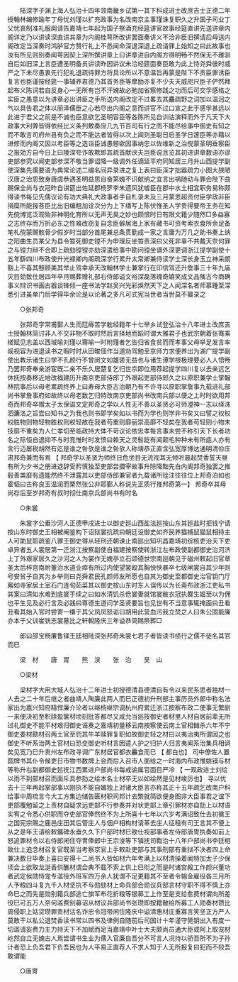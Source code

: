 <!-- { "loadSidebar": true } -->
　　陆深字子渊上海人弘治十四年领南畿乡试第一其下科成进士改庶吉士正德二年授翰林编修踰年丁母忧刘瑾以扩充政事为名改南京主事瑾诛复职久之升国子司业丁父忧哀制准礼服阕请告嘉靖七年起为国子祭酒充经筵讲官故事经筵直讲先送讲章内阁详定乃以讲读深直讲其章为内阁桂萼所改讲罢面奏讲义不洽非臣旧撰请后母送内阁改定当深奏时鸿胪官方赞行礼上不悉闻命深退深退上疏请罪上始知之曰此故事也汝有所见则别奏闻萼因契上深所撰讲章上曰讲章进自内阁方得明畅不然保无不雅驯自后如旧深上言臣遭圣明备员讲读昨因讲议未洽经筵面奏臣敢为此上恃尧舜彼时威严之下未尽愚衷先行犯礼退疏待罪方将具论所以不意温旨再蒙是陛下不责臣罪诱臣复言也臣谨按经筵一事辅养君德乃其首务臣等摩励亦复不少夫天威咫尺臣子俨然拜起布义陈词若自反身心一无所有岂不汗媿故必勉加省察修践之功而后可交孚感格之实臣之愚意以为讲章必出讲臣之手所送内阁改定不过畧去其麤疏野之词加以温润之气以具告君之体以丽泽儒臣之心若尽出内阁之意而讲官不过口宣之此于感孚甚远以此进于君父之前是不诚也臣意欲乞圣明容臣等各陈所见自训诂演释而外于凡天下大政事大利弊皆得依经比义条列敷奏庶几九节百司有行之而不能尽给事中御史有知之而不敢言司府州县有负之而不能达者皆得以次上闻则圣聪日启圣学日邃臣等亦藉以进修而内阁又因以考臣等之造诣臣诚愚戅欲因事纳忠以佐维新之治傥蒙圣明垂察臣之报効方自今日上曰陵深夸诈敢欺即其疏首献谀夫岂臣谠且览其初进讲章数语亦谬吏部参究以闻吏部参深不敬当罪诏降一级调外任谪延平府同知居三月升山西提学副使深集先儒要语为典常论述二编名同异录进之复上表曰臣深才拙器疏力小图大狭陋汉唐之治思致身唐虞恭遇圣明益思自奋第媿不识献纳之宜言出祸随动与罪会陛下曲赐保全尚与衣冠昨自讲筵出佐延郡杨罗李朱遗风犹嘘臣在郡中水土相宜职务易称颇得读书每见先儒议论有功大典礼大政事者手自札录未及三月蒙恩超资付臣学政非臣捐糜所能报荅臣比出旧编粗加诠次分为上下缮写上陈伏惟圣人学贵得要帝王务在知先傥博览泛观殆非神明化育所以无声无臭之妙也颇恨时日有限文籍少随然□多益寡之志终存而万折必东之性难改窃复自念臣僻居海上家有藏书可资考索衣食所余足备笔札傥蒙赐骸骨少假岁时当部分首尾兼总条贯勤成一家之言庸为万几之助书奏上纳之阳曲生员某父为县令笞死御史镗不为申理反坐笞责深曰父死非辜不共戴天奈何罪之与镗力辩不合即上疏劾镗镗亦劾深遣给事中勘问镗坐谪外深更调浙江提学副使十五年繇四川布政使升光禄卿内阁疏深学行累升太常卿兼侍读学士深长身玉立神采朗豁上不喜其戅顾美其举止驾幸承天改翰林学士兼掌行在印信驾还升詹事三十年九庙灾目劾致仕居四年卒月赐葬赠礼部右侍郎谥文裕深磊落瑰奇嬉笑成文品隲古今商确事义辩识书画古器谈锋倾一座书法学赵吴兴光彩焕然天下之人闻深名者师慕踵至深悉引进虽单门后学得毕余论是以论著之多凡可式宪当世者当世莫不纂录之 

　　○张邦奇 

　　张邦奇字常甫鄞人生而尫瘠苦学躭经籍年十七举乡试登弘治十八年进士改庶吉士授翰林简讨非人不交非物不取时然后言择地而蹈时谓大雅君子也武宗朝着张骞乘槎赋见志盖以西域喻刘瑾以骞喻一时附瑾者乞告归省食贫而而孝事父母举足发言率觇视容为进退读书之暇时时从田畯佃作当道劝驾勉至京师力求便养出为湖广提学副使出教示诸生曰学不孔颜行不曾闵文如雄褒无益也与诸生谭学根极理要必人人悟畅乃罢邦奇奉亲游宦既二亲不乐久居楚复乞归世宗即位用荐起提学四川复以去亲远乞休抚按奏移近地改福建历升南京吏部侍郎丁外艰起吏部侍郎久之以原职兼学士掌翰林院事后以母老累疏终养上曰寿母大臣古治朝乃有不许寻以原职掌詹事九载进礼部尚书掌詹事府如故终以母老数乞归特改南京吏部尚书改南兵部以便之上时时欲用邦奇而邦奇卒赠太子太保谥文定邦奇之学以人性无不善以圣贤必可师澄神一志以绎洙泗濂洛之旨尝曰知书之为我也则书即学矣如以书而为学也则学非书矣又曰譬之权权权胜物则物轻物胜权则权轻故在我者苟重则靡丽崇高靡不轻矣在我者苟轻则小物末技靡不重矣为人仁孝切至临政持大体不苛议论依忠孝每言事未尝不称引天下长者功名之际恒自退抑不与时竞惟时时发愤曰赖天之灵髫龁有闻颠毛种种未有所底人亦有言行迈屡税胡然有迄是谁之咎欤是谁之咎欤人称靖恭正直含弘宽厚博达通明清俭庄肃邦奇兼而有焉 【 邦奇学以圣贤为师终日危坐目无流视耳无倾听晨起焚香誓天昼有所为夕书之册进退辞受矜慎独至吏部尝摄宰故事升除降黜先白内阁邦奇独罢之推毂善类靡有遗能然终不泄露其以吏部侍郎兼官者九载诸所铨注往往位上邦奇泊如也霍韬曰古称良玉温润而栗然张公非耶鄞人称说先正质行推邦奇第一】 邦奇卒其母尚存后至岁邦奇有叔时彻仕南京兵部尚书有时名 

　　○朱裳 

　　朱裳字公垂沙河人正德甲戌进士以御史廵山西盐法廵按山东其廵盐时拒钱宁请按山东时御史王相被阉鉴构下诏狱裳抗疏曰朝廷设御史如齐民养猫捕鼠猫鼠相持主人可助鼠耶疏鉴八罪王御史得从轻刑还朝谏止南廵出知巩昌嘉靖初综核吏治天下吏卓异者五人裳居第一迁浙江按察副使自福建按察使转浙江左布政使副都御史治河济上丁外艰家居久之沙河之人为裳作无媿亭立石颂德世宗南廵朝见于磁州敕起旧官章圣太后梓宫南祔董治水道业瘁有所过内使望裳殴其胸怏怏暴卒七级闸裳自其少年则号安贫子自其为乡举则曰尧舜君民孔颜师友所愿也自其为御史至都御史治官钥门厅廨如寺家居土室石门连旬茹菜其以御史按山东时东人误传以为长斋布政浙江吏私书其案曰清如水难到底裳手续之曰如水清饥杀伧裳妻就馆裳敝衣冠执爨生媪至以为佣也平生见及必行言及必践曰尊德生道问学圣贤要旨也见世有不当意事辄掩面曰丑看丑看其始入官时尝寄一缣于其父凤凤怒诟曰胡用此营血污我立焚之人曰朱公固能廉亦本于父训崔铣志裳墓比之轩輗隆庆三年谥恭简赐祭葬□ 

　　郎曰邵宝杨廉鲁铎王廷相陆深张邦奇朱裳七君子者皆读书绩行之儒不徒名其官而巳 

　　梁　材　　唐　胃　　熊　浃　　张　治　　吴　山 

　　○梁材 

　　梁材字大用大城人弘治十二年进士初授德清县德清自有令以来民系思者独材一人去之二十年后继之者曲靖人陶廉此两人而巳正德初升刑部主事历员外郎中称名法家出为嘉兴知府精悍廉介论者以继杨继宗调杭州府累迁浙江按察布政二使事无繁剧一来便决初至积牍盈箧材顷刻批答都尽又咸允当廵按御史者材里人材自居前辈无所过礼御史不能平材艰归御史诬奏之嘉靖初量移云南按察使云南土官相雠杀六年不宁御史委材勘材召两土官至罚其牛羊赎罪复职如故御史轻之材曰以夷治夷所谓因之也御史不听系治两土官材曰恐变御史听材言因遣人护之归护人归言夷闻系治集兵相诇矣见宽乃巳升贵州左布政寻调广东材居官都衣麤食而巳 【 都白也】 司中僚佐人置圆牌书其仆令候吏日市物书数牌上会而后入召市人面给之一时海内布政惟姚镆与材等称升右副都御史廵抚江西累进户部尚书每戒谕属官面目严冷 【 一观政进士刘绘以雨不到部材召而面斥具参劾之绘本名士材卒无以如绘然是见材峻厉也】 寻以忧去十三年再起掌部事以刚执不能自媚独上对诸大臣言亦称其正十五年疏乞改南户科给事中周琉言今大工方集边储告匮材职司邦计去繁就简欲便身图非大臣事君之谊下吏部覆勉留之上责材自疑求远吏部不行参奏并对状吏部上章引罪材亦自劾上以材语实宥之令悉心供职而夺吏部官俸然终不为上所喜十七年以六岁考满诏致仕去初徽王之国宪宗赐之鹿邑庄田其后管庄人与佃户相构材请革去庄人征租有司王言其不便上从之是年王请给敕鑴碑永垂久久下户部时材巳致仕视部事者左侍郎唐冑执奏如前上怒追罪材令以右侍郎闲住夺冑俸郎中王宗浚等下镇抚司鞫治十八年户部尚书李廷相致仕上追念材召复官既至当考察京官上手敕赴吏部与其事刑部有重狱不决者四上命兼决数日毕奏上喜曰安得十二尚书人皆如材六年考满上以材清操着闻特加太子少保顷会上欲取龙涎香供醮材谓会典不载不索上供上巳衔之而是时诸宫殿工作颜兴董功者武定候勋恃宠专滥役外班军四万余人犹谓不足更籍其不至者令输金雇役各三月所人予粮四斗复九千人材坚执不与勋劾材上命兵部会勋议兵部言材守职不得不慎上亦命巳之而先是勋别籍兵部逃亡旗军布花折粮等银募工上作至是支给愈费材谓向所差役巳可五万人奈何滥费别募诏从材议兵部尚书张瓒即按籍散给所募工人勋奏材瓒比周侵职上姑贷瓒罪责材沽名诈忠令冠带闲住隆庆中谥清惠材庄重寡言笑坚正方严人莫敢干以私公退焚香读书常以四书及律例自随前后司国计十年谨守筦钥出入有度一切滥请妄费力主力持天下不加赋而足当嘉靖中叶士大夫颇尚员通大臣或阿上取宠材屹然自立无媿古人焉尝谓书生业为儒入官廉自吾分不可言人况持以骄吾所不为子孙计者恐上负吾君下负吾民也为人平易正直荐人不求人知于人无所报复曰犯而不较吾敢谓能 

　　○唐冑 

